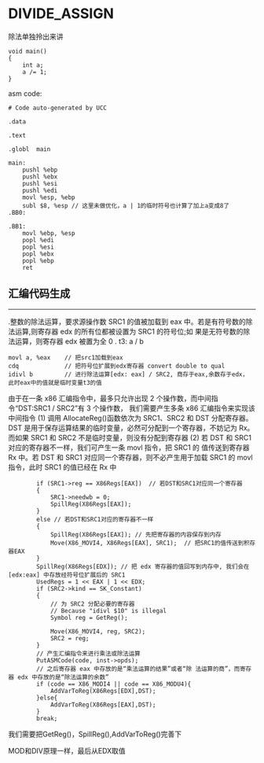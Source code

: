 # DIVIDE_ASSIGN
除法单独拎出来讲
```
void main()
{
	int a;
	a /= 1;
}
```
asm code:
```
# Code auto-generated by UCC

.data

.text

.globl	main

main:
	pushl %ebp
	pushl %ebx
	pushl %esi
	pushl %edi
	movl %esp, %ebp
	subl $8, %esp // 这里未做优化，a | 1的临时符号也计算了加上a变成8了
.BB0:

.BB1:
	movl %ebp, %esp
	popl %edi
	popl %esi
	popl %ebx
	popl %ebp
	ret

```

## 汇编代码生成
---
.整数的除法运算，要求源操作数 SRC1 的值被加载到 eax 中。若是有符号数的除法运算,则寄存器 edx 的所有位都被设置为 SRC1 的符号位;如 果是无符号数的除法运算，则寄存器 edx 被置为全 0
. t3: a / b
```
movl a, %eax    // 把src1加载到eax
cdq             // 把符号位扩展到edx寄存器 convert double to qual
idivl b         // 进行除法运算[edx: eax] / SRC2, 商存于eax,余数存于edx， 此时eax中的值就是临时变量t3的值
```
由于在一条 x86 汇编指令中，最多只允许出现 2 个操作数，而中间指令“DST:SRC1 / SRC2”有 3 个操作数， 我们需要产生多条 x86 汇编指令来实现该中间指令
(1) 调用 AllocateReg()函数依次为 SRC1、SRC2 和 DST 分配寄存器。DST 是用于保存运算结果的临时变量，必然可分配到一个寄存器，不妨记为 Rx。而如果 SRC1 和 SRC2 不是临时变量，则没有分配到寄存器
(2) 若 DST 和 SRC1 对应的寄存器不一样，我们可产生一条 movl 指令，把 SRC1 的 值传送到寄存器 Rx 中。若 DST 和 SRC1 对应同一个寄存器，则不必产生用于加载 SRC1 的 movl 指令，此时 SRC1 的值已经在 Rx 中
```
		if (SRC1->reg == X86Regs[EAX])  // 若DST和SRC1对应同一个寄存器
		{
			SRC1->needwb = 0;
			SpillReg(X86Regs[EAX]);
		}
		else // 若DST和SRC1对应的寄存器不一样
		{
			SpillReg(X86Regs[EAX]); // 先把寄存器的内容保存到内存
			Move(X86_MOVI4, X86Regs[EAX], SRC1);  // 把SRC1的值传送到积存器EAX
		}
        SpillReg(X86Regs[EDX]); // 把 edx 寄存器的值回写到内存中, 我们会在[edx:eax] 中存放经符号位扩展后的 SRC1
		UsedRegs = 1 << EAX | 1 << EDX;
		if (SRC2->kind == SK_Constant)
		{
            // 为 SRC2 分配必要的寄存器
			// Because "idivl $10" is illegal
			Symbol reg = GetReg();

			Move(X86_MOVI4, reg, SRC2);
			SRC2 = reg;
		}
        // 产生汇编指令来进行乘法或除法运算
        PutASMCode(code, inst->opds);		
        // 之后寄存器 eax 中存放的是“乘法运算的结果”或者“除 法运算的商”，而寄存器 edx 中存放的是“除法运算的余数”
		if (code == X86_MODI4 || code == X86_MODU4){
			AddVarToReg(X86Regs[EDX],DST);
		}else{
			AddVarToReg(X86Regs[EAX],DST);
		}
		break;
```
我们需要把GetReg()，SpillReg(),AddVarToReg()完善下

MOD和DIV原理一样，最后从EDX取值

